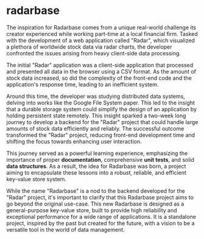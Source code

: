 # radarbase

The inspiration for Radarbase comes from a unique real-world challenge its creator experienced while working part-time at a local financial firm. Tasked with the development of a web application called "Radar", which visualized a plethora of worldwide stock data via radar charts, the developer confronted the issues arising from heavy client-side data processing.

The initial "Radar" application was a client-side application that processed and presented all data in the browser using a CSV format. As the amount of stock data increased, so did the complexity of the front-end code and the application's response time, leading to an inefficient system.

Around this time, the developer was studying distributed data systems, delving into works like the Google File System paper. This led to the insight that a durable storage system could simplify the design of an application by holding persistent state remotely. This insight sparked a two-week long journey to develop a backend for the "Radar" project that could handle large amounts of stock data efficiently and reliably. The successful outcome transformed the "Radar" project, reducing front-end development time and shifting the focus towards enhancing user interaction.

This journey served as a powerful learning experience, emphasizing the importance of proper **documentation**, comprehensive **unit tests**, and solid **data structures**. As a result, the idea for Radarbase was born, a project aiming to encapsulate these lessons into a robust, reliable, and efficient key-value store system.

While the name "Radarbase" is a nod to the backend developed for the "Radar" project, it's important to clarify that this Radarbase project aims to go beyond the original use-case. This new Radarbase is designed as a general-purpose key-value store, built to provide high reliability and exceptional performance for a wide range of applications. It is a standalone project, inspired by the past but created for the future, with a vision to be a versatile tool in the world of data management.
